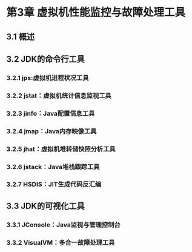 # 第3章 虚拟机性能监控与故障处理工具

## 3.1 概述

## 3.2 JDK的命令行工具

### 3.2.1 jps:虚拟机进程状况工具

### 3.2.2 jstat：虚拟机统计信息监视工具

### 3.2.3 jinfo：Java配置信息工具

### 3.2.4 jmap：Java内存映像工具

### 3.2.5 jhat：虚拟机堆转储快照分析工具

### 3.2.6 jstack：Java堆栈跟踪工具

### 3.2.7 HSDIS：JIT生成代码反汇编

## 3.3 JDK的可视化工具

### 3.3.1 JConsole：Java监视与管理控制台

### 3.3.2 VisualVM：多合一故障处理工具

